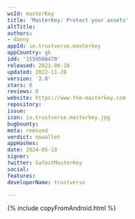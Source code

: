 ```yaml
---
wsId: masterKey
title: 'MasterKey: Protect your assets'
altTitle: 
authors:
- danny
appId: io.trustverse.masterkey
appCountry: gb
idd: '1559508470'
released: 2021-08-10
updated: 2022-11-28
version: '2.0'
stars: 0
reviews: 0
website: https://www.the-masterkey.com
repository: 
issue: 
icon: io.trustverse.masterkey.jpg
bugbounty: 
meta: removed
verdict: nowallet
appHashes: 
date: 2024-05-18
signer: 
twitter: SafestMasterKey
social: 
features: 
developerName: trustverse

---
```


{% include copyFromAndroid.html %}

